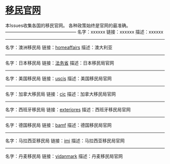 # [移民官网](https://github.com/jdzj/ymxww.com/issues/2)

本Issues收集各国的移民官网。
各种政策始终是官网的最准确。
————————————————
名字：xxxxxx
链接：xxxxxx
描述：xxxxxx

---

名字：澳洲移民局
链接：[homeaffairs](https://immi.homeaffairs.gov.au/visas/working-in-australia/skillselect/invitation-rounds)
描述：澳大利亚

---

名字：日本移民局
链接：[法务省](https://www.moj.go.jp/)
描述：日本移民局官网

---

名字：美国移民局
链接：[uscis](https://www.uscis.gov)
描述：美国移民局官网

---

名字：加拿大移民局
链接：[cic](https://www.cic.gc.ca)
描述：加拿大移民局官网

---

名字：西班牙移民局
链接：[exteriores](https://www.exteriores.gob.es)
描述：西班牙移民局官网

---

名字：德国移民局
链接：[bamf](http://www.bamf.de/)
描述：德国移民局官网

---

名字：马拉西亚移民局
链接：[imi](http://www.imi.gov.my/)
描述：马拉西亚移民局官网

---

名字：丹麦移民局
链接：[yidanmark](http://www.nyidanmark.dk/)
描述：丹麦移民局官网